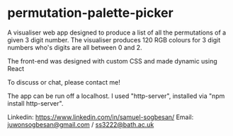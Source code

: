 # permutation-palette-picker
 
A visualiser web app designed to produce a list of all the permutations of a given 3 digit number. 
The visualiser produces 120 RGB colours for 3 digit numbers who's digits are all between 0 and 2.

The front-end was designed with custom CSS and made dynamic using React

To discuss or chat, please contact me!

The app can be run off a localhost. I used "http-server", installed via "npm install http-server".

Linkedin: https://www.linkedin.com/in/samuel-sogbesan/
Email: juwonsogbesan@gmail.com / ss3222@bath.ac.uk

